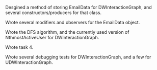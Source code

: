 Desgined a method of storing EmailData for DWInteractionGraph, and several constructors/producers for that class.

Wrote several modifiers and observers for the EmailData object.

Wrote the DFS algorithm, and the currently used version of NthmostActiveUser for DWInteractionGraph.

Wrote task 4.

Wrote several debugging tests for DWInteractionGraph, and a few for UDWInteractionGraph.
